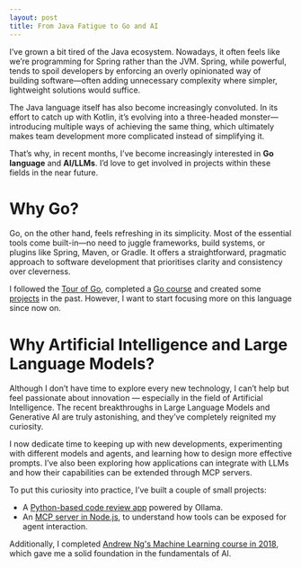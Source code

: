 ```yaml
---
layout: post
title: From Java Fatigue to Go and AI
---
```


I’ve grown a bit tired of the Java ecosystem. Nowadays, it often feels like we’re programming for Spring rather than the JVM. Spring, while powerful, tends to spoil developers by enforcing an overly opinionated way of building software—often adding unnecessary complexity where simpler, lightweight solutions would suffice.

The Java language itself has also become increasingly convoluted. In its effort to catch up with Kotlin, it’s evolving into a three-headed monster—introducing multiple ways of achieving the same thing, which ultimately makes team development more complicated instead of simplifying it.

That’s why, in recent months, I’ve become increasingly interested in **Go language** and **AI/LLMs**. I’d love to get involved in projects within these fields in the near future.

# Why Go?

Go, on the other hand, feels refreshing in its simplicity. Most of the essential tools come built-in—no need to juggle frameworks, build systems, or plugins like Spring, Maven, or Gradle. It offers a straightforward, pragmatic approach to software development that prioritises clarity and consistency over cleverness.

I followed the [Tour of Go](https://go.dev/tour/welcome/1), completed a [Go course](https://www.linkedin.com/learning/certificates/9e85825cfa3b72a6cb3690bec0770af2878327e514aa636f93e915559c867c25?accountId=190487953&u=190487953&success=true&authUUID=VZrWt4MHSKi3YVWwvMgMOg%3D%3D) and created some [projects](https://github.com/alexcuesta/go-weather) in the past. However, I want to start focusing more on this language since now on.


# Why Artificial Intelligence and Large Language Models? 
  
Although I don’t have time to explore every new technology, I can’t help but feel passionate about innovation — especially in the field of Artificial Intelligence. The recent breakthroughs in Large Language Models and Generative AI are truly astonishing, and they’ve completely reignited my curiosity.

I now dedicate time to keeping up with new developments, experimenting with different models and agents, and learning how to design more effective prompts. I’ve also been exploring how applications can integrate with LLMs and how their capabilities can be extended through MCP servers.

To put this curiosity into practice, I’ve built a couple of small projects:

* A [Python-based code review app](https://github.com/alexcuesta/code-review-app) powered by Ollama.
* An [MCP server in Node.js](https://github.com/alexcuesta/devcontext), to understand how tools can be exposed for agent interaction.

Additionally, I completed [Andrew Ng's Machine Learning course in 2018](https://www.coursera.org/account/accomplishments/verify/KDAEHMZ8P9WR), which gave me a solid foundation in the fundamentals of AI.